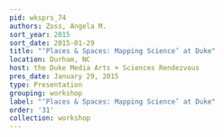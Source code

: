 ```yaml
---
pid: wksprs_74
authors: Zoss, Angela M.
sort_year: 2015
sort_date: 2015-01-29
title: "‘Places & Spaces: Mapping Science’ at Duke"
location: Durham, NC
host: the Duke Media Arts + Sciences Rendezvous
pres_date: January 29, 2015
type: Presentation
grouping: workshop
label: "‘Places & Spaces: Mapping Science’ at Duke"
order: '31'
collection: workshop
---
```

